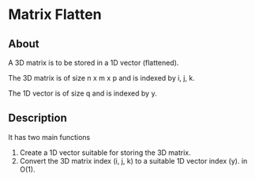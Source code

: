 # Matrix Flatten

## About

A 3D matrix is to be stored in a 1D vector (flattened).

The 3D matrix is of size n x m x p and is indexed by i, j, k.

The 1D vector is of size q and is indexed by y.

## Description

It has two main functions

1. Create a 1D vector suitable for storing the 3D matrix.
2. Convert the 3D matrix index (i, j, k) to a suitable 1D vector index (y). in O(1).
